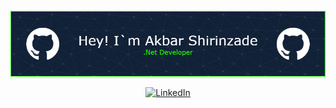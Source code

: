 ![Header](./github-header-image.png)

<div align="center">
  <a href="https://www.linkedin.com/in/akbar-shirinzade/">
    <img src="https://img.shields.io/badge/LinkedIn-0077B5?style=for-the-badge&logo=linkedin&logoColor=white" alt="LinkedIn">
  </a>
</div>
